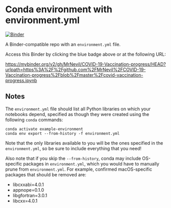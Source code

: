# Conda environment with environment.yml

[![Binder](http://mybinder.org/badge_logo.svg)](https://mybinder.org/v2/gh/MrNevil/COVID-19-Vaccination-progress/HEAD?urlpath=https%3A%2F%2Fgithub.com%2FMrNevil%2FCOVID-19-Vaccination-progress%2Fblob%2Fmaster%2Fcovid-vaccination-progress.ipynb)

A Binder-compatible repo with an `environment.yml` file.
 
Access this Binder by clicking the blue badge above or at the following URL:

https://mybinder.org/v2/gh/MrNevil/COVID-19-Vaccination-progress/HEAD?urlpath=https%3A%2F%2Fgithub.com%2FMrNevil%2FCOVID-19-Vaccination-progress%2Fblob%2Fmaster%2Fcovid-vaccination-progress.ipynb

## Notes
The `environment.yml` file should list all Python libraries on which your notebooks
depend, specified as though they were created using the following `conda` commands:

```
conda activate example-environment
conda env export --from-history -f environment.yml
```

Note that the only libraries available to you will be the ones specified in
the `environment.yml`, so be sure to include everything that you need! 

Also note that if you skip the `--from-history`, conda may include OS-specific
packages in `environment.yml`, which you would have to manually prune from
`environment.yml`.  For example, confirmed macOS-specific packages that should
be removed are:

* libcxxabi=4.0.1
* appnope=0.1.0
* libgfortran=3.0.1
* libcxx=4.0.1
